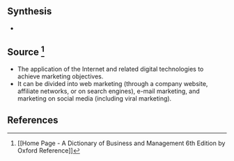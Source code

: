 ## Synthesis
- 
## Source [^1]
- The application of the Internet and related digital technologies to achieve marketing objectives.
- It can be divided into web marketing (through a company website, affiliate networks, or on search engines), e-mail marketing, and marketing on social media (including viral marketing).
## References

[^1]: [[Home Page - A Dictionary of Business and Management 6th Edition by Oxford Reference]]